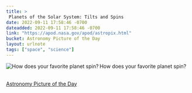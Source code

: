 ```yaml
---
title: > 
 Planets of the Solar System: Tilts and Spins 
date: 2022-09-11 17:58:46 -0700
dateadded: 2022-09-11 17:58:46 -0700
link: "https://apod.nasa.gov/apod/astropix.html"
bucket: Astronomy Picture of the Day
layout: urlnote
tags: ["space", "science"]
--- 
```

<p><a href="https://apod.nasa.gov/apod/astropix.html"><img src="https://apod.nasa.gov/apod/calendar/S_220911.jpg" align="left" alt="How does your favorite planet spin?" border="0" /></a> How does your favorite planet spin?</p><br clear="all"/>
 <!-- end excerpt --> 
<div class='bucket'><a class='internal-link' href='/buckets/astronomy-picture-of-the-day'>Astronomy Picture of the Day</a></div> 

